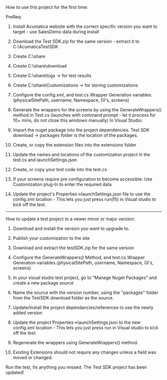 How to use this project for the first time:

PreReq:
1) Install Acumatica website with the correct specific version you want to target - use SalesDemo data during install
2) Download the Test SDK.zip for the same version - extract it to C:\AcumaticaTestSDK
3) Create C:\share
4) Create C:\share\download
5) Create C:\share\logs -> for test results
6) Create C:\share\Customizations -> for storing customizations

1) Configure the config.xml, and test.cs Wrapper Generation variables.(physicalSitePath, username, Namespace, GI's, screens)
2) Generate the wrappers for the screens by using the GenerateWrappers() method in Test.cs (launches with command prompt - let it process for 10+ mins, do not close this windown manually)
In Visual Studio:
1) Import the nuget package into the project dependencies. Test SDK download -> packages folder is the location of the packages.
2) Create, or copy the extension files into the extensions folder
3) Update the names and locations of the customization project in the test.cs and launchSettings.json
4) Create, or copy your test code into the test.cs
5) If your screens require pre configuration to become accessible: Use Customization plug-In to enter the required data
5) Update the project's Properties->launchSettings.json file to use the config.xml location - This lets you just press run(f5) in Visual studio to kick off the test.

_______________________________________________________________________________________________________________
How to update a test project to a newer minor or major version:

1) Download and install the version you want to upgrade to.
2) Publish your customization to the site

3) Download and extract the testSDK.zip for the same version
4) Configure the GenerateWrappers() Method, and test.cs Wrapper Generation variables.(physicalSitePath, username, Namespace, GI's, screens)
5) In your visual studio test project, go to "Manage Nuget Packages" and create a new package source
6) Name the source with the version number, using the "packages" folder from the TestSDK download folder as the source.
7) Update/Install the project dependancies/references to use the newly added version
8) Update the project Properties->launchSettings.json to the new config.xml location - This lets you just press run in Visual studio to kick off the test.
9) Regenerate the wrappers using GenerateWrappers() method.
10) Existing Extensions should not require any changes unless a field was moved or changed.

Run the test, fix anything you missed. The Test SDK project has been updated!
